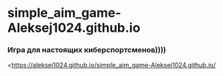 # simple_aim_game-Aleksej1024.github.io
### Игра для настоящих киберспортсменов))))
<https://aleksej1024.github.io/simple_aim_game-Aleksej1024.github.io/